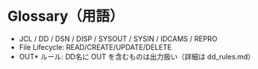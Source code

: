 # Glossary（用語）
- JCL / DD / DSN / DISP / SYSOUT / SYSIN / IDCAMS / REPRO
- File Lifecycle: READ/CREATE/UPDATE/DELETE
- OUT* ルール: DD名に OUT を含むものは出力扱い（詳細は dd_rules.md）
